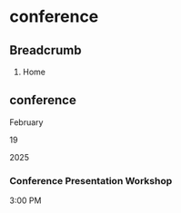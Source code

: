 # conference

## Breadcrumb

  1. Home

## conference

February

19

2025

### Conference Presentation Workshop

3:00 PM

